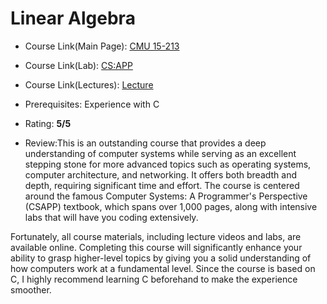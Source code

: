 # Linear Algebra

- Course Link(Main Page): [CMU 15-213](https://www.cs.cmu.edu/afs/cs/academic/class/15213-f15/www/schedule.html)
- Course Link(Lab): [CS:APP](https://csapp.cs.cmu.edu/3e/labs.html)
- Course Link(Lectures): [Lecture](https://scs.hosted.panopto.com/Panopto/Pages/Sessions/List.aspx#folderID=%22b96d90ae-9871-4fae-91e2-b1627b43e25e%22)

- Prerequisites: Experience with C

- Rating: **5/5**

- Review:This is an outstanding course that provides a deep understanding of computer systems while serving as an excellent stepping stone for more advanced topics such as operating systems, computer architecture, and networking. It offers both breadth and depth, requiring significant time and effort. The course is centered around the famous Computer Systems: A Programmer's Perspective (CSAPP) textbook, which spans over 1,000 pages, along with intensive labs that will have you coding extensively.

Fortunately, all course materials, including lecture videos and labs, are available online. Completing this course will significantly enhance your ability to grasp higher-level topics by giving you a solid understanding of how computers work at a fundamental level. Since the course is based on C, I highly recommend learning C beforehand to make the experience smoother.
